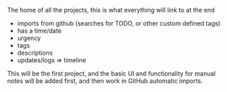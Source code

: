 The home of all the projects, this is what everything will link to at the end
- imports from github (searches for TODO, or other custom defined tags)
- has a time/date
- urgency
- tags
- descriptions
- updates/logs => timeline

This will be the first project, and the basic UI and functionality for manual
notes will be added first, and then work in GitHub automatic imports.